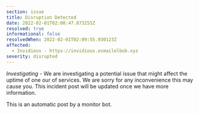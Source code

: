 ```yaml
---
section: issue
title: Disruption Detected
date: 2022-02-01T02:08:47.873255Z
resolved: true
informational: false
resolvedWhen: 2022-02-01T02:09:55.930123Z
affected:
  - Invidious - https://invidious.esmailelbob.xyz
severity: disrupted
---
```

*Investigating* - We are investigating a potential issue that might affect the uptime of one our of services. We are sorry for any inconvenience this may cause you. This incident post will be updated once we have more information.

This is an automatic post by a monitor bot.
        
